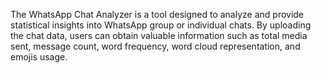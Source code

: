 The WhatsApp Chat Analyzer is a tool designed to analyze and provide statistical insights into WhatsApp group or individual chats. By uploading the chat data, users can obtain valuable information such as total media sent, message count, word frequency, word cloud representation, and emojis usage.
